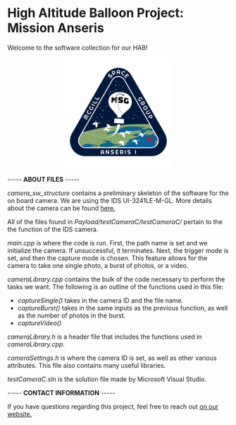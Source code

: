 
# High Altitude Balloon Project: Mission Anseris

Welcome to the software collection for our HAB! 

<p align="center">
  <img width="250" height="250" src="https://github.com/mcgillspace/balloon_project_swv1/blob/master/Anseris_1_logo.png">
</p>



----- **ABOUT FILES** -----

*camera_sw_structure* contains a preliminary skeleton of the software for the on board camera. We are using the IDS UI-3241LE-M-GL. More details about the camera can be found [here.](https://en.ids-imaging.com/download-details/AB00430.html)

All of the files found in *Payload/testCameraC/testCameraC/* pertain to the the function of the IDS camera.

*main.cpp* is where the code is run. First, the path name is set and we initialize the camera. If unsuccessful, it terminates. Next, the trigger mode is set, and then the capture mode is chosen. This feature allows for the camera to take one single photo, a burst of photos, or a video.

*cameraLibrary.cpp* contains the bulk of the code necessary to perform the tasks we want. The following is an outline of the functions used in this file:
* *captureSingle()* takes in the camera ID and the file name. 
* *captureBurst()* takes in the same inputs as the previous function, as well as the number of photos in the burst.
* *captureVideo()* 

*cameraLibrary.h* is a header file that includes the functions used in *cameraLibrary.cpp*. 

*cameraSettings.h* is where the camera ID is set, as well as other various attributes. This file also contains many useful libraries.

*testCameraC.sln* is the solution file made by Microsoft Visual Studio.


----- **CONTACT INFORMATION** -----

If you have questions regarding this project, feel free to reach out [on our website.](https://www.mcgillspace.com/#!/contact)


